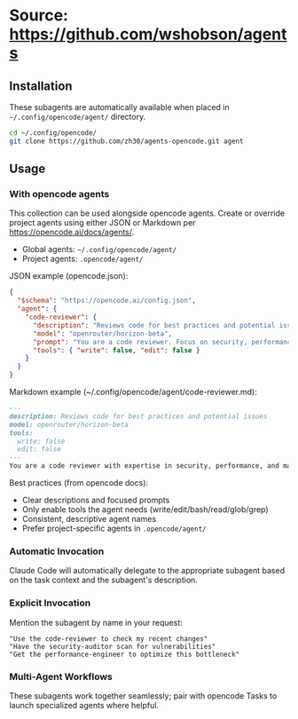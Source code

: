 # Source: https://github.com/wshobson/agents

## Installation

These subagents are automatically available when placed in `~/.config/opencode/agent/` directory.

```bash
cd ~/.config/opencode/
git clone https://github.com/zh30/agents-opencode.git agent
```

## Usage

### With opencode agents

This collection can be used alongside opencode agents. Create or override project agents using either JSON or Markdown per https://opencode.ai/docs/agents/.

- Global agents: `~/.config/opencode/agent/`
- Project agents: `.opencode/agent/`

JSON example (opencode.json):

```json
{
  "$schema": "https://opencode.ai/config.json",
  "agent": {
    "code-reviewer": {
      "description": "Reviews code for best practices and potential issues",
      "model": "openrouter/horizon-beta",
      "prompt": "You are a code reviewer. Focus on security, performance, and maintainability.",
      "tools": { "write": false, "edit": false }
    }
  }
}
```

Markdown example (~/.config/opencode/agent/code-reviewer.md):

```markdown
---
description: Reviews code for best practices and potential issues
model: openrouter/horizon-beta
tools:
  write: false
  edit: false
---
You are a code reviewer with expertise in security, performance, and maintainability.
```

Best practices (from opencode docs):
- Clear descriptions and focused prompts
- Only enable tools the agent needs (write/edit/bash/read/glob/grep)
- Consistent, descriptive agent names
- Prefer project-specific agents in `.opencode/agent/`

### Automatic Invocation
Claude Code will automatically delegate to the appropriate subagent based on the task context and the subagent's description.

### Explicit Invocation
Mention the subagent by name in your request:
```
"Use the code-reviewer to check my recent changes"
"Have the security-auditor scan for vulnerabilities"
"Get the performance-engineer to optimize this bottleneck"
```

### Multi-Agent Workflows
These subagents work together seamlessly; pair with opencode Tasks to launch specialized agents where helpful.
